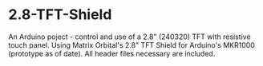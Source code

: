# 2.8-TFT-Shield
An Arduino poject - control and use of a 2.8" (240320) TFT with resistive touch panel. Using Matrix Orbital's 2.8" TFT Shield for Arduino's MKR1000 (prototype as of date). All header files necessary are included.
